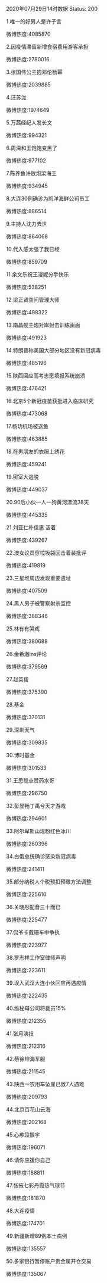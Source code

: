 2020年07月29日14时数据
Status: 200

1.唯一的好男人是许子言

微博热度:4085870

2.因疫情滞留新增食宿费用游客承担

微博热度:2780016

3.张国伟公主抱邓伦杨幂

微博热度:2039885

4.汪苏泷

微博热度:1974649

5.万茜经纪人发长文

微博热度:994321

6.周深和王饱饱变黑了

微博热度:977102

7.陈养鱼许放炮梁海王

微博热度:934945

8.大连30例确诊为凯洋海鲜公司员工

微博热度:886514

9.主持人沈力去世

微博热度:864068

10.代入感太强了我已经

微博热度:859709

11.余文乐祝王漫妮分手快乐

微博热度:538251

12.梁正贤空间管理大师

微博热度:498322

13.南昌舰主炮对岸射击训练画面

微博热度:491923

14.特朗普称美国大部分地区没有新冠病毒

微博热度:485196

15.陕西回应高考志愿填报系统崩溃

微博热度:476421

16.北京5个新冠疫苗获批进入临床研究

微博热度:473068

17.杨玏机场被送鱼

微博热度:463885

18.在男朋友的衣服上绣花

微博热度:459241

19.密室大逃脱

微博热度:449037

20.90后小伙一人一狗黄河漂流38天

微博热度:445335

21.刘亚仁朴信惠 活着

微博热度:439267

22.澳女议员穿垃圾袋回击着装批评

微博热度:419819

23.三星堆周边发现重要遗址

微博热度:407509

24.黑人男子被警察射杀监控

微博热度:388346

25.林有有哭戏

微博热度:380688

26.金希澈ins评论

微博热度:379569

27.赵英俊

微博热度:375390

28.基金

微博热度:370131

29.深圳天气

微博热度:309835

30.博时基金

微博热度:301533

31.王思聪点赞药水哥

微博热度:296750

32.彭昱畅丁禹兮天才游戏

微博热度:294601

33.阿尔卑斯山现粉红色冰川

微博热度:260396

34.白俄总统确诊感染新冠病毒

微博热度:241411

35.部分纳税人个税预扣预缴方法调整

微博热度:225610

36.关晓彤配音三十而已

微博热度:225477

37.侃爷卡戴珊车中争执

微博热度:223977

38.罗志祥工作室律师声明

微博热度:223611

39.误入武汉大连小伙回应再遇疫情

微博热度:222435

40.维秘母公司将裁员15%

微博热度:212355

41.张月演技

微博热度:212316

42.蔡徐坤海军服

微博热度:211545

43.陕西一农用车坠崖已致7人遇难

微博热度:209793

44.北京百花山云海

微博热度:202168

45.心疼段振宇

微博热度:196071

46.请你应援你自己

微博热度:188811

47.张掖七彩丹霞热气球节

微博热度:181870

48.大连疫情

微博热度:174701

49.新疆新增89例本土病例

微博热度:135557

50.多家银行暂停账户贵金属开仓交易

微博热度:135067

